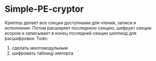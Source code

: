 # Simple-PE-cryptor
Криптор делает все секции доступными для чтения, записи и исполнения. Потом расширяет последнюю 
секцию, шифрует секции ксором и записывает в конец последней секции шеллкод для расшифровки.
Todo:
1. сделать многомодульным
2. шифровать таблицу импорта
